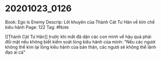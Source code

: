# 20201023_0126

Book: Ego is Enemy
Descrip: Lời khuyên của Thành Cát Tư Hãn về kìm chế kiêu hãnh
Page: 122
Tag: #Note

[[Thành Cát Tư Hãn]] trước khi mất đã dặn các con mình về hậu quả phải đối mặt nếu không biết kiểm soát lòng kiêu hãnh của mình: "Nếu các ngươi không thể kìm lại lòng kiêu hãnh của bản thân, các ngươi sẽ không thể lãnh đạo ai cả"